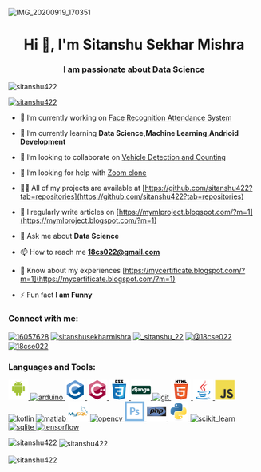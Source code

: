 ![IMG_20200919_170351](https://user-images.githubusercontent.com/65463704/119293284-bb052380-bc6f-11eb-8d39-c2c697bfce3d.jpg)

<h1 align="center">Hi 👋, I'm Sitanshu Sekhar Mishra</h1>
<h3 align="center">I am passionate about Data Science</h3>

<p align="left"> <img src="https://komarev.com/ghpvc/?username=sitanshu422&label=Profile%20views&color=0e75b6&style=flat" alt="sitanshu422" /> </p>

<p align="left"> <a href="https://github.com/ryo-ma/github-profile-trophy"><img src="https://github-profile-trophy.vercel.app/?username=sitanshu422" alt="sitanshu422" /></a> </p>

- 🔭 I’m currently working on [Face Recognition Attendance System](https://github.com/sitanshu422/Face-Recognition-Attendance-System)

- 🌱 I’m currently learning **Data Science,Machine Learning,Andrioid Development**

- 👯 I’m looking to collaborate on [Vehicle Detection and Counting](https://github.com/sitanshu422/vehicle-detection-and-counting)

- 🤝 I’m looking for help with [Zoom clone](https://github.com/sitanshu422/zoom-clone)

- 👨‍💻 All of my projects are available at [https://github.com/sitanshu422?tab=repositories](https://github.com/sitanshu422?tab=repositories)

- 📝 I regularly write articles on [https://mymlproject.blogspot.com/?m=1](https://mymlproject.blogspot.com/?m=1)

- 💬 Ask me about **Data Science**

- 📫 How to reach me **18cs022@gmail.com**

- 📄 Know about my experiences [https://mycertificate.blogspot.com/?m=1](https://mycertificate.blogspot.com/?m=1)

- ⚡ Fun fact **I am Funny**

<h3 align="left">Connect with me:</h3>
<p align="left">
<a href="https://stackoverflow.com/users/16057628" target="blank"><img align="center" src="https://raw.githubusercontent.com/rahuldkjain/github-profile-readme-generator/neutral-icons/src/images/icons/Social/stack-overflow.svg" alt="16057628" height="30" width="40" /></a>
<a href="https://kaggle.com/sitanshusekharmishra" target="blank"><img align="center" src="https://raw.githubusercontent.com/rahuldkjain/github-profile-readme-generator/neutral-icons/src/images/icons/Social/kaggle.svg" alt="sitanshusekharmishra" height="30" width="40" /></a>
<a href="https://instagram.com/_sitanshu_22" target="blank"><img align="center" src="https://raw.githubusercontent.com/rahuldkjain/github-profile-readme-generator/neutral-icons/src/images/icons/Social/instagram.svg" alt="_sitanshu_22" height="30" width="40" /></a>
<a href="https://www.hackerearth.com/@18cse022" target="blank"><img align="center" src="https://raw.githubusercontent.com/rahuldkjain/github-profile-readme-generator/neutral-icons/src/images/icons/Social/hackerearth.svg" alt="@18cse022" height="30" width="40" /></a>
<a href="https://auth.geeksforgeeks.org/user/18cse022" target="blank"><img align="center" src="https://raw.githubusercontent.com/rahuldkjain/github-profile-readme-generator/neutral-icons/src/images/icons/Social/geeks-for-geeks.svg" alt="18cse022" height="30" width="40" /></a>
</p>

<h3 align="left">Languages and Tools:</h3>
<p align="left"> <a href="https://developer.android.com" target="_blank"> <img src="https://raw.githubusercontent.com/devicons/devicon/master/icons/android/android-original-wordmark.svg" alt="android" width="40" height="40"/> </a> <a href="https://www.arduino.cc/" target="_blank"> <img src="https://cdn.worldvectorlogo.com/logos/arduino-1.svg" alt="arduino" width="40" height="40"/> </a> <a href="https://www.cprogramming.com/" target="_blank"> <img src="https://raw.githubusercontent.com/devicons/devicon/master/icons/c/c-original.svg" alt="c" width="40" height="40"/> </a> <a href="https://www.w3schools.com/cpp/" target="_blank"> <img src="https://raw.githubusercontent.com/devicons/devicon/master/icons/cplusplus/cplusplus-original.svg" alt="cplusplus" width="40" height="40"/> </a> <a href="https://www.w3schools.com/css/" target="_blank"> <img src="https://raw.githubusercontent.com/devicons/devicon/master/icons/css3/css3-original-wordmark.svg" alt="css3" width="40" height="40"/> </a> <a href="https://www.djangoproject.com/" target="_blank"> <img src="https://raw.githubusercontent.com/devicons/devicon/master/icons/django/django-original.svg" alt="django" width="40" height="40"/> </a> <a href="https://git-scm.com/" target="_blank"> <img src="https://www.vectorlogo.zone/logos/git-scm/git-scm-icon.svg" alt="git" width="40" height="40"/> </a> <a href="https://www.w3.org/html/" target="_blank"> <img src="https://raw.githubusercontent.com/devicons/devicon/master/icons/html5/html5-original-wordmark.svg" alt="html5" width="40" height="40"/> </a> <a href="https://www.java.com" target="_blank"> <img src="https://raw.githubusercontent.com/devicons/devicon/master/icons/java/java-original.svg" alt="java" width="40" height="40"/> </a> <a href="https://developer.mozilla.org/en-US/docs/Web/JavaScript" target="_blank"> <img src="https://raw.githubusercontent.com/devicons/devicon/master/icons/javascript/javascript-original.svg" alt="javascript" width="40" height="40"/> </a> <a href="https://kotlinlang.org" target="_blank"> <img src="https://www.vectorlogo.zone/logos/kotlinlang/kotlinlang-icon.svg" alt="kotlin" width="40" height="40"/> </a> <a href="https://www.mathworks.com/" target="_blank"> <img src="https://raw.githubusercontent.com/simple-icons/simple-icons/master/icons/mathworks.svg" alt="matlab" width="40" height="40"/> </a> <a href="https://www.mysql.com/" target="_blank"> <img src="https://raw.githubusercontent.com/devicons/devicon/master/icons/mysql/mysql-original-wordmark.svg" alt="mysql" width="40" height="40"/> </a> <a href="https://opencv.org/" target="_blank"> <img src="https://www.vectorlogo.zone/logos/opencv/opencv-icon.svg" alt="opencv" width="40" height="40"/> </a> <a href="https://www.photoshop.com/en" target="_blank"> <img src="https://raw.githubusercontent.com/devicons/devicon/master/icons/photoshop/photoshop-line.svg" alt="photoshop" width="40" height="40"/> </a> <a href="https://www.php.net" target="_blank"> <img src="https://raw.githubusercontent.com/devicons/devicon/master/icons/php/php-original.svg" alt="php" width="40" height="40"/> </a> <a href="https://www.python.org" target="_blank"> <img src="https://raw.githubusercontent.com/devicons/devicon/master/icons/python/python-original.svg" alt="python" width="40" height="40"/> </a> <a href="https://scikit-learn.org/" target="_blank"> <img src="https://upload.wikimedia.org/wikipedia/commons/0/05/Scikit_learn_logo_small.svg" alt="scikit_learn" width="40" height="40"/> </a> <a href="https://www.sqlite.org/" target="_blank"> <img src="https://www.vectorlogo.zone/logos/sqlite/sqlite-icon.svg" alt="sqlite" width="40" height="40"/> </a> <a href="https://www.tensorflow.org" target="_blank"> <img src="https://www.vectorlogo.zone/logos/tensorflow/tensorflow-icon.svg" alt="tensorflow" width="40" height="40"/> </a> </p>

<p><img align="left" src="https://github-readme-stats.vercel.app/api/top-langs?username=sitanshu422&show_icons=true&locale=en&layout=compact" alt="sitanshu422" /></p>

<p>&nbsp;<img align="center" src="https://github-readme-stats.vercel.app/api?username=sitanshu422&show_icons=true&locale=en" alt="sitanshu422" /></p>

<p><img align="center" src="https://github-readme-streak-stats.herokuapp.com/?user=sitanshu422&" alt="sitanshu422" /></p>




